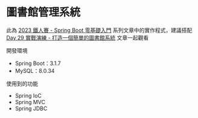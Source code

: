 # 圖書館管理系統

此為 [2023 鐵人賽 - Spring Boot 零基礎入門](https://ithelp.ithome.com.tw/users/20151036/ironman/6130) 系列文章中的實作程式，建議搭配 [Day 29 實戰演練 - 打造一個簡單的圖書館系統](https://ithelp.ithome.com.tw/articles/10339298) 文章一起觀看

開發環境
* Spring Boot：3.1.7
* MySQL：8.0.34

使用到的功能
* Spring IoC
* Spring MVC
* Spring JDBC